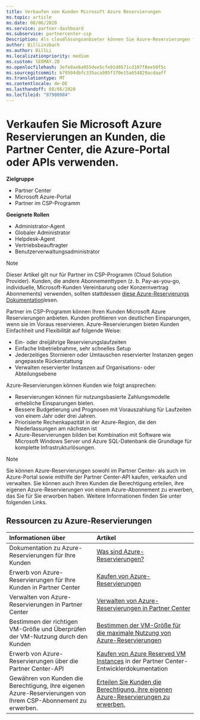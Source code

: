 ```yaml
---
title: Verkaufen von Kunden Microsoft Azure Reservierungen
ms.topic: article
ms.date: 08/06/2020
ms.service: partner-dashboard
ms.subservice: partnercenter-csp
Description: Als cloudlösungsanbieter können Sie Azure-Reservierungen für Kunden erwerben, verkaufen oder verwalten. Verwenden Sie Partner Center, die Azure-Portal oder die Partner Center-API.
author: BillLinzbach
ms.author: BillLi
ms.localizationpriority: medium
ms.custom: SEOMAY.20
ms.openlocfilehash: 3efe8ae6a955dee5cfe01d0571cd107f8ee50f5c
ms.sourcegitcommit: b79504dbfc335aca995f370e15a654829acdaaff
ms.translationtype: MT
ms.contentlocale: de-DE
ms.lasthandoff: 08/06/2020
ms.locfileid: "87900084"
---
```

# <a name="sell-microsoft-azure-reservations-to-customers-using-partner-center-the-azure-portal-or-apis"></a>Verkaufen Sie Microsoft Azure Reservierungen an Kunden, die Partner Center, die Azure-Portal oder APIs verwenden.

**Zielgruppe**

- Partner Center
- Microsoft Azure-Portal
- Partner im CSP-Programm

**Geeignete Rollen**

- Administrator-Agent
- Globaler Administrator
- Helpdesk-Agent
- Vertriebsbeauftragter
- Benutzerverwaltungsadministrator

> [!NOTE]
> Dieser Artikel gilt nur für Partner im CSP-Programm (Cloud Solution Provider). Kunden, die andere Abonnementtypen (z. b. Pay-as-you-go, individuelle, Microsoft-Kunden Vereinbarung oder Konzernvertrag Abonnements) verwenden, sollten stattdessen [diese Azure-Reservierungs Dokumentation](https://docs.microsoft.com/azure/cost-management-billing/reservations)lesen.

Partner im CSP-Programm können Ihren Kunden Microsoft Azure Reservierungen anbieten. Kunden profitieren von deutlichen Einsparungen, wenn sie im Voraus reservieren. Azure-Reservierungen bieten Kunden Einfachheit und Flexibilität auf folgende Weise:

- Ein- oder dreijährige Reservierungslaufzeiten
- Einfache Inbetriebnahme, sehr schnelles Setup
- Jederzeitiges Stornieren oder Umtauschen reservierter Instanzen gegen angepasste Rückerstattung
- Verwalten reservierter Instanzen auf Organisations- oder Abteilungsebene

Azure-Reservierungen können Kunden wie folgt ansprechen:

- Reservierungen können für nutzungsbasierte Zahlungsmodelle erhebliche Einsparungen bieten.
- Bessere Budgetierung und Prognosen mit Vorauszahlung für Laufzeiten von einem Jahr oder drei Jahren.
- Priorisierte Rechenkapazität in der Azure-Region, die den Niederlassungen am nächsten ist
- Azure-Reservierungen bilden bei Kombination mit Software wie Microsoft Windows Server und Azure SQL-Datenbank die Grundlage für komplette Infrastrukturlösungen.

>[!NOTE]
> Sie können Azure-Reservierungen sowohl im Partner Center- als auch im Azure-Portal sowie mithilfe der Partner Center-API kaufen, verkaufen und verwalten. Sie können auch Ihren Kunden die Berechtigung erteilen, ihre eigenen Azure-Reservierungen von einem Azure-Abonnement zu erwerben, das Sie für Sie erworben haben. Weitere Informationen finden Sie unter folgenden Links.

## <a name="azure-reservations-resources"></a>Ressourcen zu Azure-Reservierungen

|**Informationen über**   |**Artikel**    |
|:-----------------------------|:-----------------|
| Dokumentation zu Azure-Reservierungen für Ihre Kunden | [Was sind Azure-Reservierungen?](https://docs.microsoft.com/azure/billing/billing-save-compute-costs-reservations)
|Erwerb von Azure-Reservierungen für Ihre Kunden in Partner Center   |[Kaufen von Azure-Reservierungen](azure-reservations-buying.md)
|Verwalten von Azure-Reservierungen in Partner Center | [Verwalten von Azure-Reservierungen in Partner Center](azure-reservations-manage.md)
|Bestimmen der richtigen VM-Größe und Überprüfen der VM-Nutzung durch den Kunden   |[Bestimmen der VM-Größe für die maximale Nutzung von Azure-Reservierungen](azure-usage.md)   |
|Erwerb von Azure-Reservierungen über die Partner Center-API | [Kaufen von Azure Reserved VM Instances](https://docs.microsoft.com/partner-center/develop/purchase-azure-reservations) in der Partner Center-Entwicklerdokumentation   |
|Gewähren von Kunden die Berechtigung, ihre eigenen Azure-Reservierungen von Ihrem CSP-Abonnement zu erwerben. | [Erteilen Sie Kunden die Berechtigung, ihre eigenen Azure-Reservierungen zu erwerben.](give-customers-permission.md)   |
